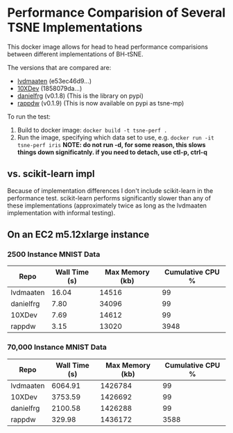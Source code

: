 # Performance Comparision of Several TSNE Implementations

This docker image allows for head to head performance comparisions
between different implementations of BH-tSNE.

The versions that are compared are:
* [lvdmaaten](https://github.com/lvdmaaten/bhtsne.git) (e53ec46d9...)
* [10XDev](https://github.com/10XDev/tsne.git) (1858079da...)
* [danielfrg](https://github.com/danielfrg/tsn.git) (v0.1.8) (This is the library on pypi)
* [rappdw](https://github.com/rappdw/tsne.git) (v0.1.9) (This is now available on pypi as tsne-mp)

To run the test:
1) Build to docker image: `docker build -t tsne-perf .`
2) Run the image, specifying which data set to use, e.g. `docker run -it tsne-perf iris`
**NOTE: do not run -d, for some reason, this slows things down significatnly. if you need to detach, use ctl-p, ctrl-q**

## vs. scikit-learn impl
Because of implementation differences I don't include scikit-learn in the performance test. scikit-learn performs significantly slower than any of these implementations (approximately
twice as long as the lvdmaaten implementation with informal testing).

## On an EC2 m5.12xlarge instance
### 2500 Instance MNIST Data 

| Repo      | Wall Time (s) | Max Memory (kb) | Cumulative CPU % |
| --------- | ------------- | --------------- | ---------------- |
| lvdmaaten | 16.04         | 14516           | 99               |
| danielfrg | 7.80          | 34096           | 99               |
| 10XDev    | 7.69          | 14612           | 99               |
| rappdw    | 3.15          | 13020           | 3948             |

### 70,000 Instance MNIST Data 

| Repo      | Wall Time (s) | Max Memory (kb) | Cumulative CPU % |
| --------- | ------------- | --------------- | ---------------- |
| lvdmaaten | 6064.91       | 1426784         | 99               |
| 10XDev    | 3753.59       | 1426692         | 99               |
| danielfrg | 2100.58       | 1426288         | 99               |
| rappdw    | 329.98        | 1436172         | 3588             |

